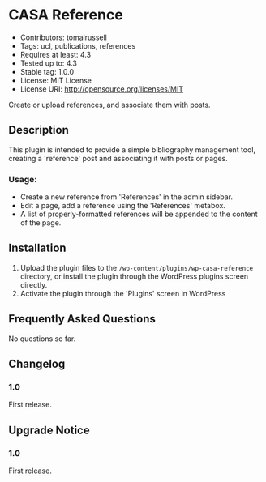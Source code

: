 # CASA Reference
- Contributors:      tomalrussell
- Tags:              ucl, publications, references
- Requires at least: 4.3
- Tested up to:      4.3
- Stable tag:        1.0.0
- License:           MIT License
- License URI:       http://opensource.org/licenses/MIT

Create or upload references, and associate them with posts.

## Description

This plugin is intended to provide a simple bibliography management tool,
creating a 'reference' post and associating it with posts or pages.


### Usage:

- Create a new reference from 'References' in the admin sidebar.
- Edit a page, add a reference using the 'References' metabox.
- A list of properly-formatted references will be appended to the content of the page.


## Installation

1. Upload the plugin files to the `/wp-content/plugins/wp-casa-reference` directory,
   or install the plugin through the WordPress plugins screen directly.
1. Activate the plugin through the 'Plugins' screen in WordPress


## Frequently Asked Questions

No questions so far.


## Changelog

### 1.0
First release.


## Upgrade Notice

### 1.0
First release.
